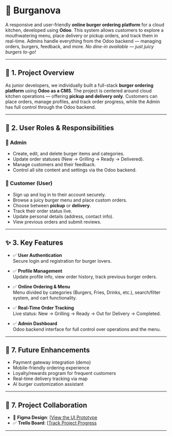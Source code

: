 # 🍔 Burganova

A responsive and user-friendly **online burger ordering platform** for a cloud kitchen, developed using **Odoo**. This system allows customers to explore a mouthwatering menu, place delivery or pickup orders, and track them in real-time. Admins handle everything from the Odoo backend — managing orders, burgers, feedback, and more. *No dine-in available — just juicy burgers to-go!*

---

## 📌 1. Project Overview

As junior developers, we individually built a full-stack **burger ordering platform** using **Odoo as a CMS**. The project is centered around cloud kitchen operations — offering **pickup and delivery only**. Customers can place orders, manage profiles, and track order progress, while the Admin has full control through the Odoo backend.

---

## 👥 2. User Roles & Responsibilities

### 🔧 Admin
- Create, edit, and delete burger items and categories.
- Update order statuses (New → Grilling → Ready → Delivered).
- Manage customers and their feedback.
- Control all site content and settings via the Odoo backend.

### 🍟 Customer (User)
- Sign up and log in to their account securely.
- Browse a juicy burger menu and place custom orders.
- Choose between **pickup** or **delivery**.
- Track their order status live.
- Update personal details (address, contact info).
- View previous orders and submit reviews.

---

## ✨ 3. Key Features

- ✅ **User Authentication**  
  Secure login and registration for burger lovers.

- ✅ **Profile Management**  
  Update profile info, view order history, track previous burger orders.

- ✅ **Online Ordering & Menu**  
  Menu divided by categories (Burgers, Fries, Drinks, etc.), search/filter system, and cart functionality.

- ✅ **Real-Time Order Tracking**  
  Live status: New → Grilling → Ready → Out for Delivery → Completed.

- ✅ **Admin Dashboard**  
  Odoo backend interface for full control over operations and the menu.

---


## 🍟 7. Future Enhancements

- Payment gateway integration (demo)
- Mobile-friendly ordering experience
- Loyalty/rewards program for frequent customers
- Real-time delivery tracking via map
- AI burger customization assistant

---

## 🧠 7. Project Collaboration

- 🎨 **Figma Design**: [[View the UI Prototype](https://www.figma.com/file/your-figma-link](https://www.figma.com/design/g9pDrckzPMrAWQjpUsT3bY/Untitled?node-id=0-1&t=k0AlauR321kopEHB-1))  
- ✅ **Trello Board**: [[Track Project Progress](https://trello.com/b/your-board-link](https://trello.com/b/wpn7Xrvj/odoo))

---
